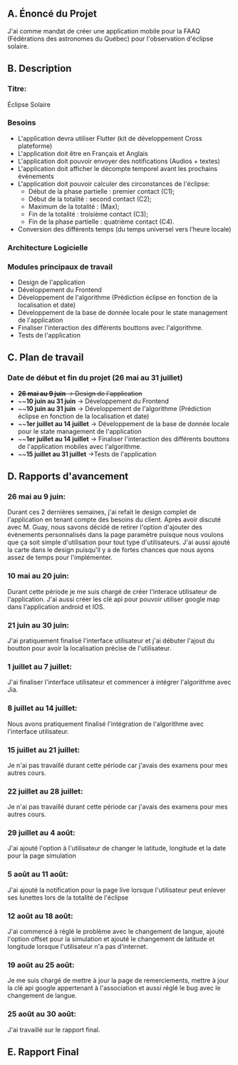 ## A. Énoncé du Projet

J'ai comme mandat de créer une application mobile pour la FAAQ (Fédérations des astronomes du Québec) pour l'observation d'éclipse solaire.

## B. Description

### Titre: 
Éclipse Solaire

### Besoins
  - L'application devra utiliser Flutter (kit de développement Cross plateforme)
  - L'application doit être en Français et Anglais
  - L'application doit pouvoir envoyer des notifications (Audios + textes)
  - L'application doit afficher le décompte temporel avant les prochains évènements
  - L'application doit pouvoir calculer des circonstances de l'éclipse:
    - Début de la phase partielle : premier contact (C1);
    - Début de la totalité : second contact (C2);
    - Maximum de la totalité : (Max);
    - Fin de la totalité : troisième contact (C3);
    - Fin de la phase partielle : quatrième contact (C4).
  - Conversion des différents temps (du temps universel vers l’heure locale)
    

### Architecture Logicielle

### Modules principaux de travail
  - Design de l'application
  - Développement du Frontend
  - Développement de l'algorithme (Prédiction éclipse en fonction de la localisation et date)
  - Développement de la base de donnée locale pour le state management de l'application
  - Finaliser l'interaction des différents bouttons avec l'algorithme.
  - Tests de l'application

## C. Plan de travail
### Date de début et fin du projet (26 mai au 31 juillet)
  - ~~**26 mai au 9 juin** -> Design de l'application~~
  - ~~**10 juin au 31 juin** -> Développement du Frontend
  - ~~**10 juin au 31 juin** -> Développement de l'algorithme (Prédiction éclipse en fonction de la localisation et date)
  - ~~**1er juillet au 14 juillet** -> Développement de la base de donnée locale pour le state management de l'application
  - ~~**1er juillet au 14 juillet** -> Finaliser l'interaction des différents bouttons de l'application mobiles avec l'algorithme.
  - ~~**15 juillet au 31 juillet** ->Tests de l'application

## D. Rapports d'avancement

### 26 mai au 9 juin:
Durant ces 2 dernières semaines, j'ai refait le design complet de l'application en tenant compte des besoins du client. Après avoir discuté avec M. Guay, nous savons décidé de retirer l'option d'ajouter des évènements personnalisés dans la page paramètre puisque nous voulons que ça soit simple d'utilisation pour tout type d'utilisateurs. J'ai aussi ajouté la carte dans le design puisqu'il y a de fortes chances que nous ayons assez de temps pour l'implémenter.

### 10 mai au 20 juin:
Durant cette période je me suis chargé de créer l'interace utilisateur de l'application. J'ai aussi créer les clé api pour pouvoir utiliser google map dans l'application android et IOS.

### 21 juin au 30 juin:
J'ai pratiquement finalisé l'interface utilisateur et j'ai débuter l'ajout du boutton pour avoir la localisation précise de l'utilisateur.

### 1 juillet au 7 juillet:
J'ai finaliser l'interface utilisateur et commencer à intégrer l'algorithme avec Jia.

### 8 juillet au 14 juillet:
Nous avons pratiquement finalisé l'intégration de l'algorithme avec l'interface utilisateur.

### 15 juillet au 21 juillet:
Je n'ai pas travaillé durant cette période car j'avais des examens pour mes autres cours.

### 22 juillet au 28 juillet:
Je n'ai pas travaillé durant cette période car j'avais des examens pour mes autres cours.

### 29 juillet au 4 août:
J'ai ajouté l'option à l'utilisateur de changer le latitude, longitude et la date pour la page simulation

### 5 août au 11 août:
J'ai ajouté la notification pour la page live lorsque l'utilisateur peut enlever ses lunettes lors de la totalité de l'éclipse

### 12 août au 18 août:
J'ai commencé à réglé le problème avec le changement de langue, ajouté l'option offset pour la simulation et ajouté le changement de latitude et longitude lorsque l'utilisateur n'a pas d'internet.

### 19 août au 25 août:
Je me suis chargé de mettre à jour la page de remerciements, mettre à jour la clé api google appertenant à l'association et aussi réglé le bug avec le changement de langue.

### 25 août au 30 août:
J'ai travaillé sur le rapport final.



## E. Rapport Final
